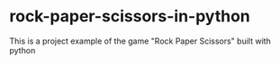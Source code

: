 # rock-paper-scissors-in-python
This is a project example of the game "Rock Paper Scissors" built with python
